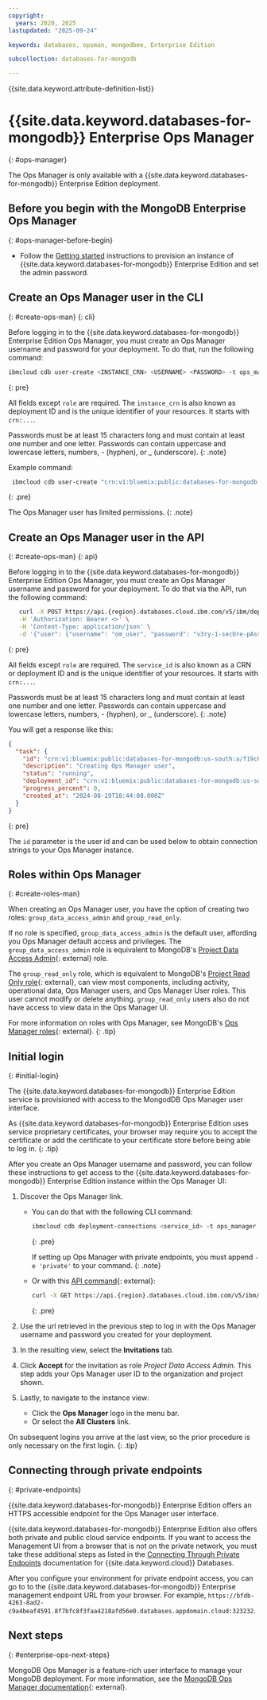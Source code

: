 ```yaml
---
copyright:
  years: 2020, 2025
lastupdated: "2025-09-24"

keywords: databases, opsman, mongodbee, Enterprise Edition

subcollection: databases-for-mongodb

---
```


{{site.data.keyword.attribute-definition-list}}

# {{site.data.keyword.databases-for-mongodb}} Enterprise Ops Manager
{: #ops-manager}

The Ops Manager is only available with a {{site.data.keyword.databases-for-mongodb}} Enterprise Edition deployment.

## Before you begin with the MongoDB Enterprise Ops Manager
{: #ops-manager-before-begin}

- Follow the [Getting started](/docs/databases-for-mongodb?topic=databases-for-mongodb-getting-started-new&interface=ui) instructions to provision an instance of {{site.data.keyword.databases-for-mongodb}} Enterprise Edition and set the admin password.

## Create an Ops Manager user in the CLI
{: #create-ops-man}
{: cli}

Before logging in to the {{site.data.keyword.databases-for-mongodb}} Enterprise Edition Ops Manager, you must create an Ops Manager username and password for your deployment. To do that, run the following command:

```sh
ibmcloud cdb user-create <INSTANCE_CRN> <USERNAME> <PASSWORD> -t ops_manager -r <ROLE>
```
{: pre}

All fields except `role` are required. The `instance_crn` is also known as deployment ID and is the unique identifier of your resources. It starts with `crn:...`.

Passwords must be at least 15 characters long and must contain at least one number and one letter. Passwords can contain uppercase and lowercase letters, numbers, - (hyphen), or _ (underscore).
{: .note}

Example command:

```sh
 ibmcloud cdb user-create "crn:v1:bluemix:public:databases-for-mongodb:us-south:a/40ddc34a953a8c02f10987b59085b60e:32bd88c9-1d96-4486-8012-1dgcd629e609::" newuser01 SuperSecure001! -t ops_manager -r group_read_only
```
{: .pre}

The Ops Manager user has limited permissions.
{: .note}

## Create an Ops Manager user in the API
{: #create-ops-man}
{: api}

Before logging in to the {{site.data.keyword.databases-for-mongodb}} Enterprise Edition Ops Manager, you must create an Ops Manager username and password for your deployment. To do that via the API, run the following command:

```sh
   curl -X POST https://api.{region}.databases.cloud.ibm.com/v5/ibm/deployments/{service_id}/users/ops_manager \
   -H 'Authorization: Bearer <>' \
   -H 'Content-Type: application/json' \
   -d '{"user": {"username": "om_user", "password": "v3ry-1-secUre-pAssword-2", "role":"group_data_access_admin"}}' 
```
{: pre}

All fields except `role` are required. The `service_id` is also known as a CRN or deployment ID and is the unique identifier of your resources. It starts with `crn:...`.

Passwords must be at least 15 characters long and must contain at least one number and one letter. Passwords can contain uppercase and lowercase letters, numbers, - (hyphen), or _ (underscore).
{: .note}

You will get a response like this:

```json
{
  "task": {
    "id": "crn:v1:bluemix:public:databases-for-mongodb:us-south:a/f19c0f5eff94b69ae419d3se4rfta7a0ed:de50e7c9-d534-4e13-af4f-c7429c58b78f:task:21a5721c-5eb2-4b8a-bb30-fd4f88e4ac49",
    "description": "Creating Ops Manager user",
    "status": "running",
    "deployment_id": "crn:v1:bluemix:public:databases-for-mongodb:us-south:a/f19c0f5eff945rf6ythgf9db57e9a7a0ed:de50e7c9-d534-4e13-af4f-c7429c58b78f::",
    "progress_percent": 0,
    "created_at": "2024-08-19T10:44:08.000Z"
  }
}
```
{: pre}

The `id` parameter is the user id and can be used below to obtain connection strings to your Ops Manager instance.

## Roles within Ops Manager
{: #create-roles-man}

When creating an Ops Manager user, you have the option of creating two roles: `group_data_access_admin` and `group_read_only`.

If no role is specified, `group_data_access_admin` is the default user, affording you Ops Manager default access and privileges. The `group_data_access_admin` role is equivalent to MongoDB's [Project Data Access Admin](https://docs.opsmanager.mongodb.com/current/reference/user-roles/#Project-Data-Access-Admin){: external} role.

The `group_read_only` role, which is equivalent to MongoDB's [Project Read Only role](https://docs.opsmanager.mongodb.com/current/reference/user-roles/#Project-Read-Only){: external}, can view most components, including activity, operational data, Ops Manager users, and Ops Manager User roles. This user cannot modify or delete anything. `group_read_only` users also do not have access to view data in the Ops Manager UI.

For more information on roles with Ops Manager, see MongoDB's [Ops Manager roles](https://docs.opsmanager.mongodb.com/current/reference/user-roles/){: external}.
{: .tip}

## Initial login
{: #initial-login}

The {{site.data.keyword.databases-for-mongodb}} Enterprise Edition service is provisioned with access to the MongodDB Ops Manager user interface.

As {{site.data.keyword.databases-for-mongodb}} Enterprise Edition uses service proprietary certificates, your browser may require you to accept the certificate or add the certificate to your certificate store before being able to log in.
{: .tip}

After you create an Ops Manager username and password, you can follow these instructions to get access to the {{site.data.keyword.databases-for-mongodb}} Enterprise Edition instance within the Ops Manager UI:

1. Discover the Ops Manager link.

   - You can do that with the following CLI command:

     ```sh
     ibmcloud cdb deployment-connections <service_id> -t ops_manager
     ```
     {: .pre}

     If setting up Ops Manager with private endpoints, you must append `-e 'private'` to your command.
     {: .note}

   - Or with this [API command](https://cloud.ibm.com/apidocs/cloud-databases-api/cloud-databases-api-v5#getconnection){: external}:

     ```sh
     curl -X GET https://api.{region}.databases.cloud.ibm.com/v5/ibm/deployments/{service_id}/users/ops_manager/{user_id}/connections/{endpoint_type} -H 'Authorization: Bearer <>'
     ```
     {: .pre}

1. Use the url retrieved in the previous step to log in with the Ops Manager username and password you created for your deployment.

1. In the resulting view, select the **Invitations** tab.

1. Click **Accept** for the invitation as role *Project Data Access Admin*. This step adds your Ops Manager user ID to the organization and project shown.

1. Lastly, to navigate to the instance view:

   - Click the **Ops Manager** logo in the menu bar.
   - Or select the **All Clusters** link.

On subsequent logins you arrive at the last view, so the prior procedure is only necessary on the first login.
{: .tip}

## Connecting through private endpoints
{: #private-endpoints}

{{site.data.keyword.databases-for-mongodb}} Enterprise Edition offers an HTTPS accessible endpoint for the Ops Manager user interface.

{{site.data.keyword.databases-for-mongodb}} Enterprise Edition also offers both private and public cloud service endpoints. If you want to access the Management UI from a browser that is not on the private network, you must take these additional steps as listed in the [Connecting Through Private Endpoints](/docs/cloud-databases?topic=cloud-databases-service-endpoints#private-endpoints) documentation for {{site.data.keyword.cloud}} Databases.

After you configure your environment for private endpoint access, you can go to to the {{site.data.keyword.databases-for-mongodb}} Enterprise management endpoint URL from your browser. For example, `https://bfdb-4263-8ad2-c9a4beaf4591.8f7bfc8f3faa4218afd56e0.databases.appdomain.cloud:323232`.

## Next steps
{: #enterprise-ops-next-steps}

MongoDB Ops Manager is a feature-rich user interface to manage your MongoDB deployment. For more information, see the [MongoDB Ops Manager documentation](https://www.mongodb.com/docs/ops-manager/current/){: external}.
